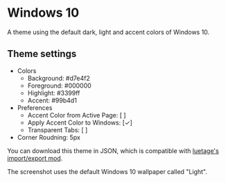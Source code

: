 # Windows 10

A theme using the default dark, light and accent colors of Windows 10.

## Theme settings

- Colors
  - Background: #d7e4f2
  - Foreground: #000000
  - Highlight: #3399ff
  - Accent: #99b4d1
- Preferences
  - Accent Color from Active Page: [ ]
  - Apply Accent Color to Windows: [✓]
  - Transparent Tabs: [ ]
- Corner Roudning: 5px

You can download this theme in JSON, which is compatible with [luetage's](https://github.com/luetage) [import/export mod](https://forum.vivaldi.net/topic/33154/import-and-export-themes).

The screenshot uses the default Windows 10 wallpaper called "Light".